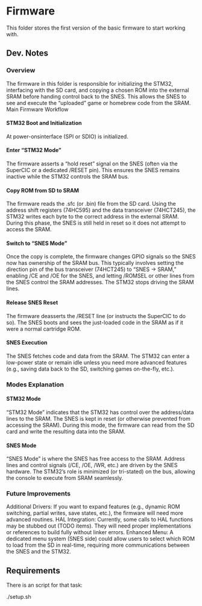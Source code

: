 # Firmware

This folder stores the first version of the basic firmware to start working with.

## Dev. Notes

### Overview

The firmware in this folder is responsible for initializing the STM32, interfacing with the SD card, and copying a chosen ROM into the external SRAM before handing control back to the SNES. This allows the SNES to see and execute the “uploaded” game or homebrew code from the SRAM.
Main Firmware Workflow

#### STM32 Boot and Initialization
At power-onsinterface (SPI or SDIO) is initialized.

#### Enter “STM32 Mode”
The firmware asserts a “hold reset” signal on the SNES (often via the SuperCIC or a dedicated /RESET pin).
This ensures the SNES remains inactive while the STM32 controls the SRAM bus.

#### Copy ROM from SD to SRAM
The firmware reads the .sfc (or .bin) file from the SD card.
Using the address shift registers (74HC595) and the data transceiver (74HCT245), the STM32 writes each byte to the correct address in the external SRAM.
During this phase, the SNES is still held in reset so it does not attempt to access the SRAM.

#### Switch to “SNES Mode”
Once the copy is complete, the firmware changes GPIO signals so the SNES now has ownership of the SRAM bus.
This typically involves setting the direction pin of the bus transceiver (74HCT245) to “SNES → SRAM,” enabling /CE and /OE for the SNES, and letting /ROMSEL or other lines from the SNES control the SRAM addresses.
The STM32 stops driving the SRAM lines.

#### Release SNES Reset
The firmware deasserts the /RESET line (or instructs the SuperCIC to do so).
The SNES boots and sees the just-loaded code in the SRAM as if it were a normal cartridge ROM.

#### SNES Execution
The SNES fetches code and data from the SRAM.
The STM32 can enter a low-power state or remain idle unless you need more advanced features (e.g., saving data back to the SD, switching games on-the-fly, etc.).

### Modes Explanation

#### STM32 Mode
“STM32 Mode” indicates that the STM32 has control over the address/data lines to the SRAM. The SNES is kept in reset (or otherwise prevented from accessing the SRAM). During this mode, the firmware can read from the SD card and write the resulting data into the SRAM.

#### SNES Mode
“SNES Mode” is where the SNES has free access to the SRAM. Address lines and control signals (/CE, /OE, /WR, etc.) are driven by the SNES hardware. The STM32’s role is minimized (or tri-stated) on the bus, allowing the console to execute from SRAM seamlessly.

### Future Improvements

Additional Drivers: If you want to expand features (e.g., dynamic ROM switching, partial writes, save states, etc.), the firmware will need more advanced routines.
HAL Integration: Currently, some calls to HAL functions may be stubbed out (TODO items). They will need proper implementations or references to build fully without linker errors.
Enhanced Menu: A dedicated menu system (SNES side) could allow users to select which ROM to load from the SD in real-time, requiring more communications between the SNES and the STM32.


## Requirements

There is an script for that task:

./setup.sh